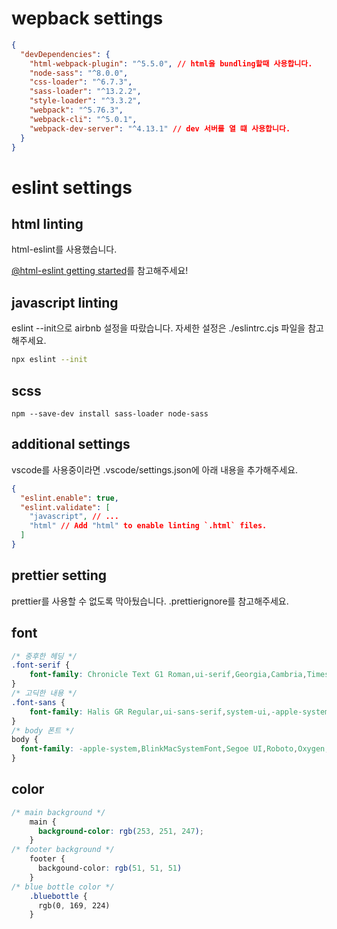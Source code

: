 # wepback settings

```json
{
  "devDependencies": {
    "html-webpack-plugin": "^5.5.0", // html을 bundling할때 사용합니다.
    "node-sass": "^8.0.0",
    "css-loader": "^6.7.3", 
    "sass-loader": "^13.2.2",
    "style-loader": "^3.3.2",
    "webpack": "^5.76.3",
    "webpack-cli": "^5.0.1",
    "webpack-dev-server": "^4.13.1" // dev 서버를 열 떄 사용합니다.
  }
}
```

# eslint settings

## html linting
html-eslint를 사용했습니다.

[@html-eslint getting started](https://yeonjuan.github.io/html-eslint/docs/getting-started/)를 참고해주세요!

## javascript linting

eslint --init으로 airbnb 설정을 따랐습니다.
자세한 설정은 ./eslintrc.cjs 파일을 참고해주세요.

```bash
npx eslint --init
```

## scss

```
npm --save-dev install sass-loader node-sass
```

## additional settings

vscode를 사용중이라면 .vscode/settings.json에 아래 내용을 추가해주세요.
```json
{
  "eslint.enable": true,
  "eslint.validate": [
    "javascript", // ...
    "html" // Add "html" to enable linting `.html` files.
  ]
}
```

## prettier setting

prettier를 사용할 수 없도록 막아뒀습니다.
.prettierignore를 참고해주세요.


## font

```css
/* 중후한 헤딩 */
.font-serif {
    font-family: Chronicle Text G1 Roman,ui-serif,Georgia,Cambria,Times New Roman,Times,serif;
}
/* 고딕한 내용 */
.font-sans {
    font-family: Halis GR Regular,ui-sans-serif,system-ui,-apple-system,BlinkMacSystemFont,Segoe UI,Roboto,Helvetica Neue,Arial,Noto Sans,sans-serif,Apple Color Emoji,Segoe UI Emoji,Segoe UI Symbol,Noto Color Emoji;
}
/* body 폰트 */
body {
  font-family: -apple-system,BlinkMacSystemFont,Segoe UI,Roboto,Oxygen,Ubuntu,Cantarell,Fira Sans,Droid Sans,Helvetica Neue,sans-serif;
}
```

## color 
```css
/* main background */
    main {
      background-color: rgb(253, 251, 247);
    }
/* footer background */
    footer {
      backgound-color: rgb(51, 51, 51)
    }
/* blue bottle color */
    .bluebottle {
      rgb(0, 169, 224)
    }
```